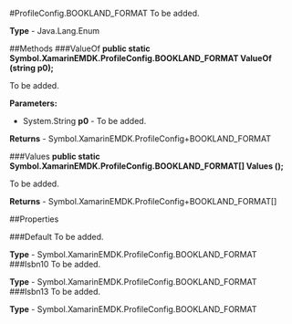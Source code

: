 #ProfileConfig.BOOKLAND_FORMAT
To be added.

**Type** - Java.Lang.Enum

##Methods
###ValueOf
**public static Symbol.XamarinEMDK.ProfileConfig.BOOKLAND_FORMAT ValueOf (string p0);**

To be added.

**Parameters:** 

* System.String **p0** - To be added.

**Returns** - Symbol.XamarinEMDK.ProfileConfig+BOOKLAND_FORMAT

###Values
**public static Symbol.XamarinEMDK.ProfileConfig.BOOKLAND_FORMAT[] Values ();**

To be added.


**Returns** - Symbol.XamarinEMDK.ProfileConfig+BOOKLAND_FORMAT[]

##Properties

###Default
To be added.

**Type** - Symbol.XamarinEMDK.ProfileConfig.BOOKLAND_FORMAT
###Isbn10
To be added.

**Type** - Symbol.XamarinEMDK.ProfileConfig.BOOKLAND_FORMAT
###Isbn13
To be added.

**Type** - Symbol.XamarinEMDK.ProfileConfig.BOOKLAND_FORMAT


